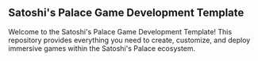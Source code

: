 ## Satoshi's Palace Game Development Template

Welcome to the Satoshi's Palace Game Development Template! This repository provides everything you need to create, customize, and deploy immersive games within the Satoshi's Palace ecosystem.
